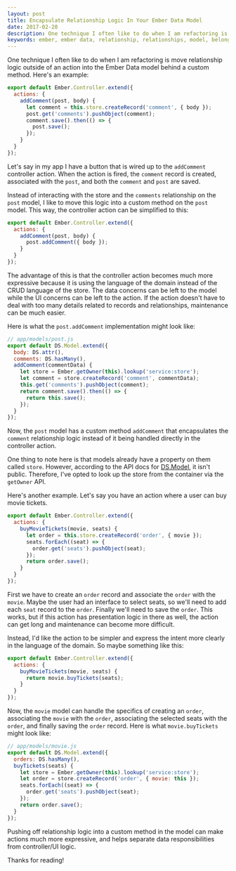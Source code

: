 ```yaml
---
layout: post
title: Encapsulate Relationship Logic In Your Ember Data Model
date: 2017-02-20
description: One technique I often like to do when I am refactoring is move relationship logic outside of an action into the Ember Data model behind a custom method. Let me show you.
keywords: ember, ember data, relationship, relationships, model, belongsTo, hasMany
---
```


One technique I often like to do when I am refactoring is move relationship logic outside of an action into the Ember Data model behind a custom method. Here's an example:

```js
export default Ember.Controller.extend({
  actions: {
    addComment(post, body) {
      let comment = this.store.createRecord('comment', { body });
      post.get('comments').pushObject(comment);
      comment.save().then(() => {
        post.save();
      });
    }
  }
});
```

Let's say in my app I have a button that is wired up to the `addComment` controller action. When the action is fired, the `comment` record is created, associated with the `post`, and both the `comment` and `post` are saved.

Instead of interacting with the store and the `comments` relationship on the `post` model, I like to move this logic into a custom method on the `post` model. This way, the controller action can be simplified to this:

```js
export default Ember.Controller.extend({
  actions: {
    addComment(post, body) {
      post.addComment({ body });
    }
  }
});
```

The advantage of this is that the controller action becomes much more expressive because it is using the language of the domain instead of the CRUD language of the store. The data concerns can be left to the model while the UI concerns can be left to the action. If the action doesn't have to deal with too many details related to records and relationships, maintenance can be much easier.

Here is what the `post.addComment` implementation might look like:

```js
// app/models/post.js
export default DS.Model.extend({
  body: DS.attr(),
  comments: DS.hasMany(),
  addComment(commentData) {
    let store = Ember.getOwner(this).lookup('service:store');
    let comment = store.createRecord('comment', commentData);
    this.get('comments').pushObject(comment);
    return comment.save().then(() => {
      return this.save();
    });
  }
});
```

Now, the `post` model has a custom method `addComment` that encapsulates the `comment` relationship logic instead of it being handled directly in the controller action.

One thing to note here is that models already have a property on them called `store`. However, according to the API docs for [DS.Model](http://emberjs.com/api/data/classes/DS.Model.html), it isn't public. Therefore, I've opted to look up the store from the container via the `getOwner` API.

Here's another example. Let's say you have an action where a user can buy movie tickets.

```js
export default Ember.Controller.extend({
  actions: {
    buyMovieTickets(movie, seats) {
      let order = this.store.createRecord('order', { movie });
      seats.forEach((seat) => {
        order.get('seats').pushObject(seat);
      });
      return order.save();
    }
  }
});
```

First we have to create an `order` record and associate the `order` with the `movie`. Maybe the user had an interface to select seats, so we'll need to add each `seat` record to the `order`. Finally we'll need to save the `order`. This works, but if this action has presentation logic in there as well, the action can get long and maintenance can become more difficult.

Instead, I'd like the action to be simpler and express the intent more clearly in the language of the domain. So maybe something like this:

```js
export default Ember.Controller.extend({
  actions: {
    buyMovieTickets(movie, seats) {
      return movie.buyTickets(seats);
    }
  }
});
```

Now, the `movie` model can handle the specifics of creating an `order`, associating the `movie` with the `order`, associating the selected seats with the `order`, and finally saving the `order` record. Here is what `movie.buyTickets` might look like:

```js
// app/models/movie.js
export default DS.Model.extend({
  orders: DS.hasMany(),
  buyTickets(seats) {
    let store = Ember.getOwner(this).lookup('service:store');
    let order = store.createRecord('order', { movie: this });
    seats.forEach((seat) => {
      order.get('seats').pushObject(seat);
    });
    return order.save();
  }
});
```

Pushing off relationship logic into a custom method in the model can make actions much more expressive, and helps separate data responsibilities from controller/UI logic.

Thanks for reading!
